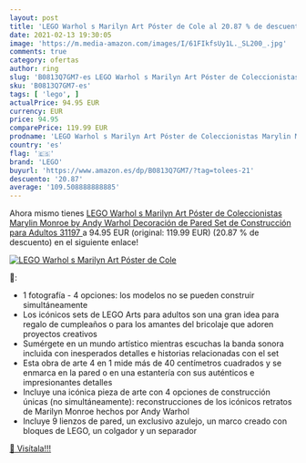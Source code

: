 ```yaml
---
layout: post
title: 'LEGO Warhol s Marilyn Art Póster de Cole al 20.87 % de descuento'
date: 2021-02-13 19:30:05
image: 'https://m.media-amazon.com/images/I/61FIkfsUy1L._SL200_.jpg'
comments: true
category: ofertas
author: ring
slug: 'B0813Q7GM7-es LEGO Warhol s Marilyn Art Póster de Coleccionistas Marylin...'
sku: 'B0813Q7GM7-es'
tags: [ 'lego', ]
actualPrice: 94.95 EUR
currency: EUR
price: 94.95
comparePrice: 119.99 EUR
prodname: 'LEGO Warhol s Marilyn Art Póster de Coleccionistas Marylin Monroe by Andy Warhol  Decoración de Pared  Set de Construcción para Adultos  31197 '
country: 'es'
flag: '🇪🇸'
brand: 'LEGO'
buyurl: 'https://www.amazon.es/dp/B0813Q7GM7/?tag=tolees-21'
descuento: '20.87'
average: '109.508888888885'
---
```


Ahora mismo tienes [LEGO Warhol s Marilyn Art Póster de Coleccionistas Marylin Monroe by Andy Warhol  Decoración de Pared  Set de Construcción para Adultos  31197 ](https://www.amazon.es/dp/B0813Q7GM7/?tag=tolees-21) a 94.95 EUR (original: 119.99 EUR) (20.87 %  de descuento) en el siguiente enlace!

[![LEGO Warhol s Marilyn Art Póster de Cole](https://m.media-amazon.com/images/I/61FIkfsUy1L._SL200_.jpg)](https://www.amazon.es/dp/B0813Q7GM7/?tag=tolees-21)

🔎:

- 1 fotografía - 4 opciones: los modelos no se pueden construir simultáneamente
- Los icónicos sets de LEGO Arts para adultos son una gran idea para regalo de cumpleaños o para los amantes del bricolaje que adoren proyectos creativos
- Sumérgete en un mundo artístico mientras escuchas la banda sonora incluida con inesperados detalles e historias relacionadas con el set
- Esta obra de arte 4 en 1 mide más de 40 centímetros cuadrados y se enmarca en la pared o en una estantería con sus auténticos e impresionantes detalles
- Incluye una icónica pieza de arte con 4 opciones de construcción únicas (no simultáneamente): reconstrucciones de los icónicos retratos de Marilyn Monroe hechos por Andy Warhol
- Incluye 9 lienzos de pared, un exclusivo azulejo, un marco creado con bloques de LEGO, un colgador y un separador

[🛒 Visítala!!!](https://www.amazon.es/dp/B0813Q7GM7/?tag=tolees-21)

